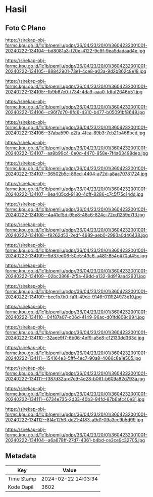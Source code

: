 # Hasil

## Foto C Plano

https://sirekap-obj-formc.kpu.go.id/1c1b/pemilu/pdpr/36/04/23/20/01/3604232001001-20240222-134104--bd8081a3-f20e-4122-9c9f-9ea5dadaad4e.jpg

https://sirekap-obj-formc.kpu.go.id/1c1b/pemilu/pdpr/36/04/23/20/01/3604232001001-20240222-134105--88842901-73e1-4ce8-a03a-9d2b862c8e18.jpg

https://sirekap-obj-formc.kpu.go.id/1c1b/pemilu/pdpr/36/04/23/20/01/3604232001001-20240222-134105--fb9b67e0-f734-4da9-aaa0-fdfaf2646b51.jpg

https://sirekap-obj-formc.kpu.go.id/1c1b/pemilu/pdpr/36/04/23/20/01/3604232001001-20240222-134106--c96f7d70-8fd6-4310-b477-b05091bf8648.jpg

https://sirekap-obj-formc.kpu.go.id/1c1b/pemilu/pdpr/36/04/23/20/01/3604232001001-20240222-134106--37aba590-e2fa-4fca-89b3-7cb21b468bed.jpg

https://sirekap-obj-formc.kpu.go.id/1c1b/pemilu/pdpr/36/04/23/20/01/3604232001001-20240222-134107--aa9b99c4-0e0d-4470-858e-7f4a63498deb.jpg

https://sirekap-obj-formc.kpu.go.id/1c1b/pemilu/pdpr/36/04/23/20/01/3604232001001-20240222-134107--36502b5c-86ed-4404-a72d-a8aa70781724.jpg

https://sirekap-obj-formc.kpu.go.id/1c1b/pemilu/pdpr/36/04/23/20/01/3604232001001-20240222-134107--8ea405cd-9180-4dff-8286-c7c5f75c14dd.jpg

https://sirekap-obj-formc.kpu.go.id/1c1b/pemilu/pdpr/36/04/23/20/01/3604232001001-20240222-134108--4a41cf5d-95e8-48c6-824c-72cd1259c7f3.jpg

https://sirekap-obj-formc.kpu.go.id/1c1b/pemilu/pdpr/36/04/23/20/01/3604232001001-20240222-134108--f9262d53-2edf-4689-aeb0-2993a0d46438.jpg

https://sirekap-obj-formc.kpu.go.id/1c1b/pemilu/pdpr/36/04/23/20/01/3604232001001-20240222-134109--9d37ed06-50e5-43c6-a481-854e470af45c.jpg

https://sirekap-obj-formc.kpu.go.id/1c1b/pemilu/pdpr/36/04/23/20/01/3604232001001-20240222-134109--02bc3868-2f5a-49dd-a132-9d919aa42931.jpg

https://sirekap-obj-formc.kpu.go.id/1c1b/pemilu/pdpr/36/04/23/20/01/3604232001001-20240222-134109--bee1b7b0-fa1f-49dc-9146-011924973d10.jpg

https://sirekap-obj-formc.kpu.go.id/1c1b/pemilu/pdpr/36/04/23/20/01/3604232001001-20240222-134110--04f87a07-c06d-4149-96ac-d01fd808c994.jpg

https://sirekap-obj-formc.kpu.go.id/1c1b/pemilu/pdpr/36/04/23/20/01/3604232001001-20240222-134110--32aee9f7-6b06-4ef9-a5e8-c12133dd363d.jpg

https://sirekap-obj-formc.kpu.go.id/1c1b/pemilu/pdpr/36/04/23/20/01/3604232001001-20240222-134111--154164e3-5fff-4ec7-90a8-4066c8a1e505.jpg

https://sirekap-obj-formc.kpu.go.id/1c1b/pemilu/pdpr/36/04/23/20/01/3604232001001-20240222-134111--f387d32a-d7c9-4e28-b061-b609a82d793a.jpg

https://sirekap-obj-formc.kpu.go.id/1c1b/pemilu/pdpr/36/04/23/20/01/3604232001001-20240222-134111--6734e735-2d33-40b3-94fd-87b6afc40e31.jpg

https://sirekap-obj-formc.kpu.go.id/1c1b/pemilu/pdpr/36/04/23/20/01/3604232001001-20240222-134112--8f4e1256-dc21-4f83-a9d1-09a3cc9b5d99.jpg

https://sirekap-obj-formc.kpu.go.id/1c1b/pemilu/pdpr/36/04/23/20/01/3604232001001-20240222-134104--a6a678ff-27d7-4361-b4bd-ce3ce9c32705.jpg


## Metadata

| Key        | Value               |
| ---------- | ------------------- |
| Time Stamp | 2024-02-22 14:03:34 |
| Kode Dapil | 3602                |



